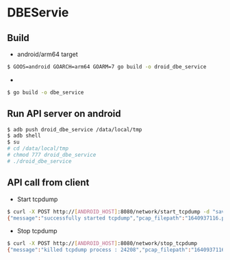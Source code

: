 # DBEServie

## Build

- android/arm64 target

```bash
$ GOOS=android GOARCH=arm64 GOARM=7 go build -o droid_dbe_service
```

- 

```bash
$ go build -o dbe_service
```

## Run API server on android

```bash
$ adb push droid_dbe_service /data/local/tmp
$ adb shell
$ su
# cd /data/local/tmp
# chmod 777 droid_dbe_service
# ./droid_dbe_service
```

## API call from client

- Start tcpdump

```bash
$ curl -X POST http://[ANDROID_HOST]:8080/network/start_tcpdump -d "save_dir=."
{"message":"successfully started tcpdump","pcap_filepath":"1640937116.pcap"}
```

- Stop tcpdump

```bash
$ curl -X POST http://[ANDROID_HOST]:8080/network/stop_tcpdump
{"message":"killed tcpdump process : 24208","pcap_filepath":"1640937116.pcap"}
```
